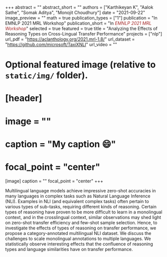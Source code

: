 +++
abstract = ""
abstract_short = ""
authors = ["Karthikeyan K", "Aalok Sathe", "Somak Aditya", "Monojit Choudhury"]
date = "2021-09-22"
image_preview = ""
math = true
publication_types = ["1"]
publication = "In EMNLP 2021 MRL Workshop"
publication_short = "In <span style='color:brown;'>*EMNLP 2021 MRL Workshop*</span>"
selected = true
featured = true
title = "Analyzing the Effects of Reasoning Types on Cross-Lingual Transfer Performance"
projects = ["nlp"]
url_pdf = "https://aclanthology.org/2021.mrl-1.8/"
url_dataset = "https://github.com/microsoft/TaxiXNLI"
url_video = ""


# Optional featured image (relative to `static/img/` folder).
# [header]
# image = ""
# caption = "My caption :smile:"
# focal_point = "center"

[image]
caption = ""
focal_point = "center"
+++

Multilingual language models achieve impressive zero-shot accuracies in many languages in complex tasks such as Natural Language Inference (NLI). Examples in NLI (and equivalent complex tasks) often pertain to various types of sub-tasks, requiring different kinds of reasoning. Certain types of reasoning have proven to be more difficult to learn in a monolingual context, and in the crosslingual context, similar observations may shed light on zero-shot transfer efficiency and few-shot sample selection. Hence, to investigate the effects of types of reasoning on transfer performance, we propose a category-annotated multilingual NLI dataset.  We discuss the challenges to scale monolingual annotations to multiple languages. We statistically observe interesting effects that the confluence of reasoning types and language similarities have on transfer performance.
